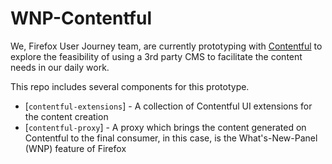 # WNP-Contentful

We, Firefox User Journey team, are currently prototyping with [Contentful](https://www.contentful.com/) to explore the feasibility of using a 3rd party CMS to facilitate the content needs in our daily work.

This repo includes several components for this prototype.

* [`contentful-extensions`] - A collection of Contentful UI extensions for the content creation
* [`contentful-proxy`] - A proxy which brings the content generated on Contentful to the final consumer, in this case, is the What's-New-Panel (WNP) feature of Firefox
